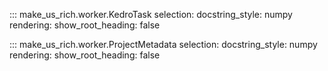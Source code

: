 ::: make_us_rich.worker.KedroTask
    selection:
        docstring_style: numpy
    rendering:
        show_root_heading: false

::: make_us_rich.worker.ProjectMetadata
    selection:
        docstring_style: numpy
    rendering:
        show_root_heading: false
